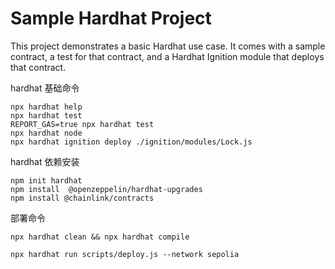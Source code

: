 # Sample Hardhat Project

This project demonstrates a basic Hardhat use case. It comes with a sample contract, a test for that contract, and a Hardhat Ignition module that deploys that contract.

hardhat 基础命令
```shell
npx hardhat help
npx hardhat test
REPORT_GAS=true npx hardhat test
npx hardhat node
npx hardhat ignition deploy ./ignition/modules/Lock.js
```

hardhat 依赖安装
```
npm init hardhat
npm install  @openzeppelin/hardhat-upgrades 
npm install @chainlink/contracts
```

部署命令
```
npx hardhat clean && npx hardhat compile

npx hardhat run scripts/deploy.js --network sepolia
```
